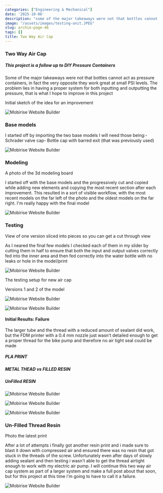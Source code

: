 ```yaml
---
categories: ["Engineering & Mechanical"]
date: '2025-10-06'
description: "some of the major takeaways were not that bottles cannot act as pressure"
image: "/assets/images/testing-unit.JPEG"
slug: archie-page-46
tags: []
title: Two Way Air Cap
---
```



### Two Way Air Cap




##### This project is a follow up to DIY Pressure Containers


Some of the major takeaways were not that bottles cannot act as pressure containers, in fact the very opposite they work great at small PSI levels. The problem lies in having a proper system for both inputting and outputting the pressure, that is what I hope to improve in this project




Initial sketch of the idea for an improvement


![Mobirise Website Builder](/assets/images/scan0413.JPEG)




### Base models


I started off by importing the two base models I will need those being:- Schrader valve cap- Bottle cap with barred exit (that was previously used)


![Mobirise Website Builder](/assets/images/base-cap.JPG)




### Modeling


A photo of the 3d modeling board


I started off with the base models and the progressively cut and copied while adding new elements and copying the most recent section after each improvement. This resulted in a sort of visible workflow, with the most recent models on the far left of the photo and the oldest models on the far right. I'm really happy with the final model


![Mobirise Website Builder](/assets/images/workflow.JPG)




### Testing


View of one version sliced into pieces so you can get a cut through view


As I neared the final few models I checked each of them in my slider by cutting them in half to ensure that both the input and output valves correctly fed into the inner area and then fed correctly into the water bottle with no leaks or hole in the model/print


![Mobirise Website Builder](/assets/images/inside-cut.JPG)




The testing setup for new air cap


Versions 1 and 2 of the model


![Mobirise Website Builder](/assets/images/testing-unit.JPG)


![Mobirise Website Builder](/assets/images/img-826.JPEG)




#### Initial Results: Failure


The larger tube and the thread with a reduced amount of sealant did work, but the FDM printer with a 0.4 mm nozzle just wasn't detailed enough to get a proper thread for the bike pump and therefore no air tight seal could be made




##### PLA PRINT


##### METAL THEAD vs FILLED RESIN


##### UnFilled RESIN


![Mobirise Website Builder](/assets/images/pict0009-1.JPG)


![Mobirise Website Builder](/assets/images/pict0005-1.JPG)


![Mobirise Website Builder](/assets/images/pict0012.JPG)




### Un-Filled Thread Resin


Photo the latest print


After a lot of attempts i finally got another resin print and i made sure to blast it down with compressed air and ensured there was no resin that got stuck in the threads of the screw. Unfortunately even after days of slowly adding sealant and then testing i wasn't able to get the thread airtight enough to work with my electric air pump. I will continue this two way air cap system as part of a larger system and make a full post about that soon, but for this project at this time i'm going to have to call it a failure.


![Mobirise Website Builder](/assets/images/img-1563.JPG)


